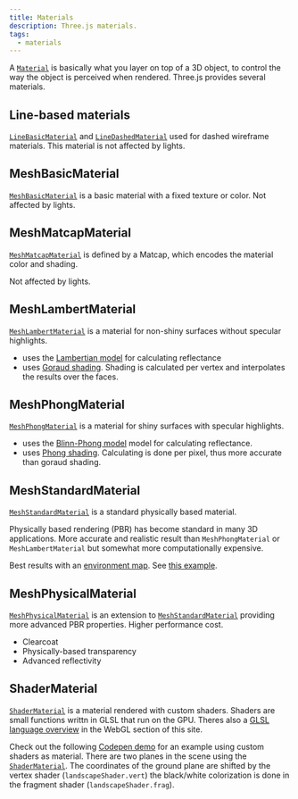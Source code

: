 ```yaml
---
title: Materials
description: Three.js materials.
tags:
  - materials
---
```


A [`Material`](https://threejs.org/docs/index.html#api/en/materials/Material) is basically what you layer on top of a 3D object, to control the way the object is perceived when rendered. Three.js provides several materials.

## Line-based materials

[`LineBasicMaterial`](https://threejs.org/docs/index.html#api/en/materials/LineBasicMaterial) and [`LineDashedMaterial`](https://threejs.org/docs/index.html#api/en/materials/LineDashedMaterial) used for dashed wireframe materials. This material is not affected by lights.

## MeshBasicMaterial

[`MeshBasicMaterial`](https://threejs.org/docs/index.html#api/en/materials/MeshMatcapMaterial) is a basic material with a fixed texture or color. Not affected by lights.

## MeshMatcapMaterial

[`MeshMatcapMaterial`](https://threejs.org/docs/index.html#api/en/materials/MeshMatcapMaterial) is defined by a Matcap, which encodes the material color and shading.

Not affected by lights.

## MeshLambertMaterial

[`MeshLambertMaterial`](https://threejs.org/docs/index.html#api/en/materials/MeshLambertMaterial) is a material for non-shiny surfaces without specular highlights.

- uses the [Lambertian model](https://en.wikipedia.org/wiki/Lambertian_reflectance) for calculating reflectance
- uses [Goraud shading](https://en.wikipedia.org/wiki/Gouraud_shading). Shading is calculated per vertex and interpolates the results over the faces.

## MeshPhongMaterial

[`MeshPhongMaterial`](https://threejs.org/docs/index.html#api/en/materials/MeshPhongMaterial) is a material for shiny surfaces with specular highlights.

- uses the [Blinn-Phong model](https://en.wikipedia.org/wiki/Blinn-Phong_shading_model) model for calculating reflectance.
- uses [Phong shading](https://en.wikipedia.org/wiki/Phong_shading). Calculating is done per pixel, thus more accurate than goraud shading.

## MeshStandardMaterial

[`MeshStandardMaterial`](https://threejs.org/docs/index.html#api/en/materials/MeshStandardMaterial) is a standard physically based material.

Physically based rendering (PBR) has become standard in many 3D applications. More accurate and realistic result than `MeshPhongMaterial` or `MeshLambertMaterial` but somewhat more computationally expensive.

Best results with an [environment map](https://threejs.org/docs/index.html#api/en/materials/MeshStandardMaterial.envMap). See [this example](https://threejs.org/examples/webgl_materials_envmaps_exr.html).

## MeshPhysicalMaterial

[`MeshPhysicalMaterial`](https://threejs.org/docs/index.html#api/en/materials/MeshPhysicalMaterial) is an extension to [`MeshStandardMaterial`](https://threejs.org/docs/index.html#api/en/materials/MeshStandardMaterial) providing more advanced PBR properties. Higher performance cost.

- Clearcoat
- Physically-based transparency
- Advanced reflectivity

## ShaderMaterial

[`ShaderMaterial`](https://threejs.org/docs/index.html#api/en/materials/ShaderMaterial) is a material rendered with custom shaders. Shaders are small functions writtn in GLSL that run on the GPU. Theres also a [GLSL language overview](../../webgl/glsl-overview/) in the WebGL section of this site.

Check out the following [Codepen demo](https://codepen.io/terabaud/pen/ZEWvWdZ) for an example using custom shaders as material.
There are two planes in the scene using the [`ShaderMaterial`](https://threejs.org/docs/index.html#api/en/materials/ShaderMaterial).
The coordinates of the ground plane are shifted by the vertex shader (`landscapeShader.vert`) the black/white colorization is done in the fragment shader
(`landscapeShader.frag`).
